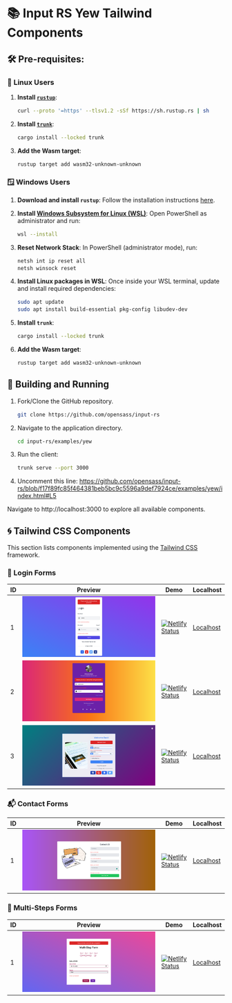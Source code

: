 # 📚 Input RS Yew Tailwind Components

## 🛠️ Pre-requisites:

### 🐧 **Linux Users**

1. **Install [`rustup`](https://www.rust-lang.org/tools/install)**:

   ```sh
   curl --proto '=https' --tlsv1.2 -sSf https://sh.rustup.rs | sh
   ```

1. **Install [`trunk`](https://trunkrs.dev/)**:

   ```sh
   cargo install --locked trunk
   ```

1. **Add the Wasm target**:

   ```sh
   rustup target add wasm32-unknown-unknown
   ```

### 🪟 **Windows Users**

1. **Download and install `rustup`**: Follow the installation instructions [here](https://www.rust-lang.org/tools/install).

1. **Install [Windows Subsystem for Linux (WSL)](https://learn.microsoft.com/en-us/windows/wsl/install)**: Open PowerShell as administrator and run:

   ```sh
   wsl --install
   ```

1. **Reset Network Stack**: In PowerShell (administrator mode), run:

   ```sh
   netsh int ip reset all
   netsh winsock reset
   ```

1. **Install Linux packages in WSL**: Once inside your WSL terminal, update and install required dependencies:

   ```sh
   sudo apt update
   sudo apt install build-essential pkg-config libudev-dev
   ```

1. **Install `trunk`**:

   ```sh
   cargo install --locked trunk
   ```

1. **Add the Wasm target**:

   ```sh
   rustup target add wasm32-unknown-unknown
   ```

## 🚀 Building and Running

1. Fork/Clone the GitHub repository.

   ```bash
   git clone https://github.com/opensass/input-rs
   ```

1. Navigate to the application directory.

   ```bash
   cd input-rs/examples/yew
   ```

1. Run the client:

   ```sh
   trunk serve --port 3000
   ```

1. Uncomment this line:
   https://github.com/opensass/input-rs/blob/f17f89fc85f464381beb5bc9c5596a9def7924ce/examples/yew/index.html#L5

Navigate to http://localhost:3000 to explore all available components.

## 🌀 Tailwind CSS Components

This section lists components implemented using the [Tailwind CSS](https://tailwindcss.com/) framework.

### 🔐 Login Forms

| ID | Preview | Demo | Localhost |
|---|---|---|---|
| 1 | ![Component 1](./assets/form-one.png) | [![Netlify Status](https://api.netlify.com/api/v1/badges/68d1469e-05ee-4acd-9368-b67d9e53bc2e/deploy-status)](https://tailwind-login-form-1.netlify.app/) | [Localhost](http://localhost:3000/login/1) |
| 2 | ![Component 2](./assets/form-two.png) | [![Netlify Status](https://api.netlify.com/api/v1/badges/68d1469e-05ee-4acd-9368-b67d9e53bc2e/deploy-status)](https://tailwind-login-form-2.netlify.app/) | [Localhost](http://localhost:3000/login/2) |
| 3 | ![Component 3](./assets/form-three.png) | [![Netlify Status](https://api.netlify.com/api/v1/badges/68d1469e-05ee-4acd-9368-b67d9e53bc2e/deploy-status)](https://tailwind-login-form-3.netlify.app/) | [Localhost](http://localhost:3000/login/3) |

### 📬 Contact Forms

| ID | Preview | Demo | Localhost |
|---|---|---|---|
| 1 | ![Component 1](./assets/contact-form-one.png) | [![Netlify Status](https://api.netlify.com/api/v1/badges/68d1469e-05ee-4acd-9368-b67d9e53bc2e/deploy-status)](https://tailwind-contact-form-1.netlify.app/) | [Localhost](http://localhost:3000/contact/1) |

### 🔢 Multi-Steps Forms

| ID | Preview | Demo | Localhost |
|---|---|---|---|
| 1 | ![Component 1](./assets/multi-step-form-one.png) | [![Netlify Status](https://api.netlify.com/api/v1/badges/68d1469e-05ee-4acd-9368-b67d9e53bc2e/deploy-status)](https://tailwind-multi-step-form-1.netlify.app/) | [Localhost](http://localhost:3000/multi-step/1) |
